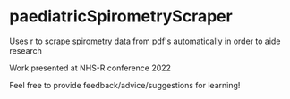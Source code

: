# paediatricSpirometryScraper

Uses r to scrape spirometry data from pdf's automatically in order to aide research

Work presented at NHS-R conference 2022

Feel free to provide feedback/advice/suggestions for learning!
